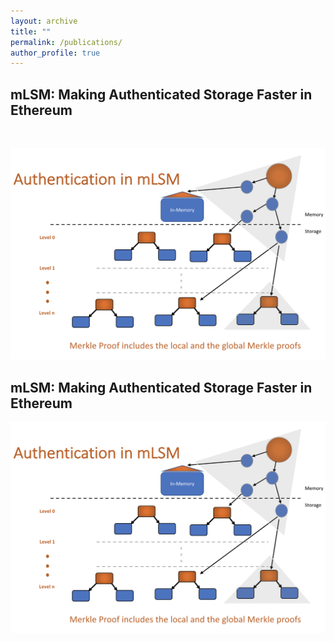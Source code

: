 ```yaml
---
layout: archive
title: ""
permalink: /publications/
author_profile: true
---
```



<h2>mLSM: Making Authenticated Storage Faster in Ethereum</h2> 
<p>
 <br>
</p>
<center>
  <a href="https://www.usenix.org/conference/hotstorage18/presentation/raju" target="_blank"><img src="../_publications/mlsm.png" style="width: 60vw"></a>
</center>

## mLSM: Making Authenticated Storage Faster in Ethereum
<p>
<a href="https://www.usenix.org/conference/hotstorage18/presentation/raju" target="_blank">
<img src="../_publications/mlsm.png" style="width: 60vw">
</a>
</p>

<!-- {% if author.googlescholar %}
  You can also find my articles on <u><a href="{{author.googlescholar}}">my Google Scholar profile</a>.</u>
{% endif %}

{% include base_path %}

{% for post in site.publications reversed %}
  {% include archive-single.html %}
{% endfor %} -->
